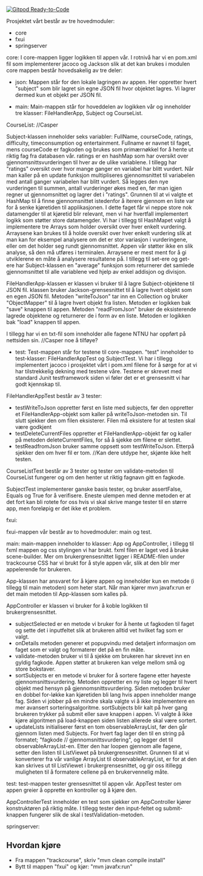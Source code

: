 [![Gitpod Ready-to-Code](https://img.shields.io/badge/Gitpod-Ready--to--Code-blue?logo=gitpod)](https://gitpod.stud.ntnu.no/#https://gitlab.stud.idi.ntnu.no/it1901/groups-2021/gr2184/gr2184)

Prosjektet vårt består av tre hovedmoduler: 
- core
- fxui
- springserver

core:
I core-mappen ligger logikken til appen vår. I rotnivå har vi en pom.xml fil som implementerer jacoco og Jackson slik at det kan brukes i modulen
core mappen består hovedsakelig av tre deler:

- json: Mappen står for den lokale lagringen av appen. Her oppretter hvert "subject" som blir lagret sin egne JSON fil hvor objektet lagres. Vi lagrer dermed kun et objekt per JSON fil.

- main: Main-mappen står for hoveddelen av logikken vår og inneholder tre klasser: FileHandlerApp, Subject og CourseList.

CourseList: //Casper

Subject-klassen inneholder seks variabler: FullName, courseCode, ratings, difficulty, timeconsumption og entertainment. Fullname er navnet til faget, mens courseCode er fagkoden og brukes som primærnøkkel for å hente ut riktig fag fra databasen vår.
ratings er en hashMap som har oversikt over gjennomsnittsvurderingen til hver av de ulike variablene. I tillegg har "ratings" oversikt over hvor mange ganger en variabel har blitt vurdert. 
Når man kaller på en update funksjon multipliseres gjennomsnittet til variabelen med antall ganger variabelen har blitt vurdert. Så legges den nye vurderingen til summen, antall vurderinger økes med en, før man igjen regner ut gjennomsnittet og lagrer det i "ratings".
Grunnen til at vi valgte et HashMap til å finne gjennomsnittet istedenfor å iterere gjennom en liste var for å senke kjøretiden til applikasjonen. 
I dette faget får vi neppe store nok datamengder til at kjøretid blir relevant, men vi har hvertfall implementert logikk som støtter store datamengder.
Vi har i tillegg til HashMapet valgt å implementere tre Arrays som holder oversikt over hver enkelt vurdering. Arraysene kan brukes til å holde oversikt over hver enkelt vurdering slik at man kan for eksempel analysere om det er stor variasjon i vurderingene, eller om det holder seg rundt gjennomsnittet.
Appen vår støtter ikke en slik analyse, så den må utføres i terminalen. Arraysene er mest ment for å gi utviklerene en måte å analysere resultatene på.
I tillegg til set-ere og get-ere har Subject-klassen en "average" funksjon som returnerer det samlede gjennomsnittet til alle variablene ved hjelp av enkel addisjon og divisjon.

FileHandlerApp-klassen er klassen vi bruker til å lagre Subject-objektene til JSON fil.
klassen bruker Jackson-grensesnittet til å lagre hvert objekt som en egen JSON fil. 
Metoden "writeToJson" tar inn en Collection og bruker "ObjectMapper" til å lagre hvert objekt fra listen. Metoden er logikken bak "save" knappen til appen.
Metoden "readFromJson" bruker de eksisterende lagrede objektene og returnerer de i form av en liste. Metoden er logikken bak "load" knappen til appen.

I tillegg har vi en txt-fil som inneholder alle fagene NTNU har oppført på nettsiden sin. //Casper noe å tilføye?

- test: Test-mappen står for testene til core-mappen. "test" inneholder to test-klasser: FileHandlerAppTest og SubjectTest. 
Vi har i tillegg implementert jacoco i prosjektet vårt i pom.xml filene for å sørge for at vi har tilstrekkelig dekning med testene våre.
Testene er skrevet med standard Junit testframework siden vi føler det er et grensesnitt vi har godt kjennskap til.

FileHandlerAppTest består av 3 tester:
- testWriteToJson oppretter først en liste med subjects, før den oppretter et FileHandlerApp-objekt som kaller på writeToJson-metoden sin. Til slutt sjekker den om filen eksisterer. Filen må eksistere for at testen skal være godkjent
-  testDeleteCurrentFiles oppretter et FileHandlerApp-objekt før og kaller på metoden deleteCurrentFiles, for så å sjekke om filene er slettet.
- testReadfromJson bruker samme oppsett som testWriteToJson. Etterpå sjekker den om hver fil er tom. //Kan dere utdype her, skjønte ikke helt testen.

CourseListTest består av 3 tester og tester om validate-metoden til CourseList fungerer og om den henter ut riktig fagnavn gitt en fagkode.

SubjectTest implementerer ganske basis tester, og bruker assertFalse, Equals og True for å verifisere. Eneste ulempen med denne metoden er at det fort kan bli rotete for oss hvis vi skal skrive mange tester til en større app, men foreløpig er det ikke et problem.

fxui:

fxui-mappen vår består av to hovedmoduler: main og test.

main: main-mappen inneholder to klasser: App og AppController, i tillegg til fxml mappen og css stylingen vi har brukt.
fxml filen er laget ved å bruke scene-builder. Mer om brukergrensesnittet ligger i README-filen under trackcourse
CSS har vi brukt for å style appen vår, slik at den blir mer appelerende for brukeren.

App-klassen har ansvaret for å kjøre appen og inneholder kun en metode (i tillegg til main metoden) som heter start. Når man kjører mvn javafx:run er det main metoden til App-klassen som kalles på.

AppController er klassen vi bruker for å koble logikken til brukergrensesnittet.
- subjectSelected er en metode vi bruker for å hente ut fagkoden til faget og sette det i inputfeltet slik at brukeren alltid vet hvilket fag som er valgt.
- onDetails metoden generer et popupvindu med detaljert informasjon om faget som er valgt og formaterer det på en fin måte.
- validate-metoden bruker vi til å sjekke om brukeren har skrevet inn en gyldig fagkode. Appen støtter at brukeren kan velge mellom små og store bokstaver.
- sortSubjects er en metode vi bruker for å sortere fagene etter høyeste gjennomsnittsvurdering. Metoden oppretter en ny liste og legger til hvert objekt med hensyn på gjennomsnittsvurdering. 
Siden metoden bruker en dobbel for-løkke kan kjøretiden bli lang hvis appen inneholder mange fag. Siden vi jobber på en mindre skala valgte vi å ikke implementere en mer avansert sorteringsalgoritme.
sortSubjects blir kalt på hver gang brukeren trykker på submit eller save knappen i appen. Vi valgte å ikke kjøre algoritmen på load-knappen siden listen allerede skal være sortert.
- updateLists initialiserer først en tom observableArrayList, før den går gjennom listen med Subjects. For hvert fag lager den til en string på formatet; "fagkode // gjennomsnittsvurdering", og legger det til observableArrayList-en. Etter den har loopen gjennom alle fagene, setter den listen til ListViewet på brukergrensesnittet. Grunnen til at vi konverterer fra vår vanlige ArrayList til observableArrayList, er for at den kan skrives ut til ListViewet i brukergrensesnittet, og gir oss itillegg muligheten til å formatere cellene på en brukervennelig måte.

test: test-mappen tester grensesnittet til appen vår.
AppTest tester om appen greier å opprette en kontroller og å kjøre den.

AppControllerTest inneholder en test som sjekker om AppController kjører konstruktøren på riktig måte.
I tillegg tester den input-feltet og submit-knappen fungerer slik de skal i testValidation-metoden.

springserver:

## Hvordan kjøre
* Fra mappen "trackcourse", skriv "mvn clean compile install"
* Bytt til mappen "fxui" og kjør: "mvn javafx:run"
